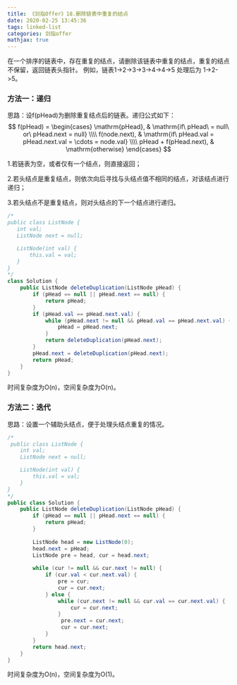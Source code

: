 ```yaml
---
title: 《剑指Offer》18.删除链表中重复的结点
date: 2020-02-25 13:45:36
tags: linked-list
categories: 剑指offer
mathjax: true
---
```


在一个排序的链表中，存在重复的结点，请删除该链表中重复的结点，重复的结点不保留，返回链表头指针。 例如，链表1->2->3->3->4->4->5 处理后为 1->2->5。

<!--more-->

### 方法一：递归

思路：设f(pHead)为删除重复结点后的链表。递归公式如下：
$$
f(pHead) = 
\begin{cases}
\mathrm{pHead}, & \mathrm{if\ pHead\ = null\ or\ pHead.next = null} \\\\
f(node.next), & \mathrm{if\ pHead.val = pHead.next.val = \cdots = node.val} \\\\
pHead + f(pHead.next), & \mathrm{otherwise}
\end{cases}
$$


1.若链表为空，或者仅有一个结点，则直接返回；

2.若头结点是重复结点，则依次向后寻找与头结点值不相同的结点，对该结点进行递归；

3.若头结点不是重复结点，则对头结点的下一个结点进行递归。

```java
/*
public class ListNode {
   int val;
   ListNode next = null;

   ListNode(int val) {
       this.val = val;
   }
}
*/
class Solution {
    public ListNode deleteDuplication(ListNode pHead) {
        if (pHead == null || pHead.next == null) {
            return pHead;
        }
        if (pHead.val == pHead.next.val) {
            while (pHead.next != null && pHead.val == pHead.next.val) {
                pHead = pHead.next;
            }
            return deleteDuplication(pHead.next);
        }
        pHead.next = deleteDuplication(pHead.next);
        return pHead;
    }
}
```

时间复杂度为O(n)，空间复杂度为O(n)。

### 方法二：迭代

思路：设置一个辅助头结点，便于处理头结点重复的情况。

```java
/*
 public class ListNode {
    int val;
    ListNode next = null;

    ListNode(int val) {
        this.val = val;
    }
}
*/
public class Solution {
    public ListNode deleteDuplication(ListNode pHead) {
        if (pHead == null || pHead.next == null) {
            return pHead;
        }
				
        ListNode head = new ListNode(0);
        head.next = pHead;
        ListNode pre = head, cur = head.next;
        
        while (cur != null && cur.next != null) {
            if (cur.val < cur.next.val) {
                pre = cur;
                cur = cur.next;
            } else {
                while (cur.next != null && cur.val == cur.next.val) {
                    cur = cur.next;
                }
                 pre.next = cur.next;
                 cur = cur.next;
            }
        } 
        return head.next;
    }
}
```

时间复杂度为O(n)，空间复杂度为O(1)。